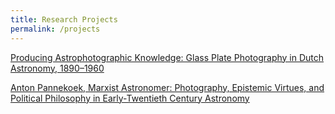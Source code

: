 ```yaml
---
title: Research Projects
permalink: /projects
---
```


[Producing Astrophotographic Knowledge: Glass Plate Photography in Dutch Astronomy, 1890–1960](astrophotography)

[Anton Pannekoek, Marxist Astronomer: Photography, Epistemic Virtues, and Political Philosophy in Early-Twentieth Century Astronomy](pannekoek)

